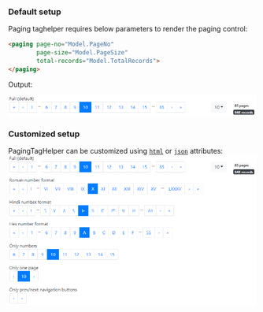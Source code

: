 ### Default setup
Paging taghelper requires below parameters to render the paging control:

````html
<paging page-no="Model.PageNo"
        page-size="Model.PageSize"
        total-records="Model.TotalRecords">
</paging>
````

Output:

![PagingTagHelper - default](https://github.com/LazZiya/Docs/raw/master/images/LazZiya.TagHelpers/paging-tag-helper-full.PNG)

### Customized setup
PagingTagHelper can be customized using [`html`][1] or [`json`][2] attributes:
![PagingTagHelper - customization](https://github.com/LazZiya/Docs/raw/master/images/LazZiya.TagHelpers/paging-tag-helper-samples.PNG)

[1]:../../LazZiya/TagHelpers/Paging-TagHelper-Attributes.md
[2]:../../LazZiya/TagHelpers/Paging-TagHelper-Json-Settings.md